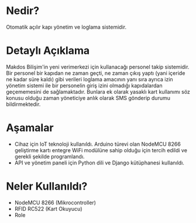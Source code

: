 # Nedir?
Otomatik açılır kapı yönetim ve loglama sistemidir.

# Detaylı Açıklama
Makdos Bilişim'in yeni verimerkezi için kullanacağı personel takip sistemidir. Bir personel bir kapıdan ne zaman geçti, ne zaman çıkış yaptı (yani içeride ne kadar süre kaldı) gibi verileri loglama amacının yanı sıra ayrıca izin yönetim sistemi ile bir personelin giriş izini olmadığı kapıdalardan geçememesini de sağlamaktadır. Bunlara ek olarak yasaklı kart kullanımı söz konusu olduğu zaman yöneticiye anlık olarak SMS gönderip durumu bildirmektedir.

# Aşamalar
- Cihaz için IoT teknoloji kullanıldı. Arduino türevi olan NodeMCU 8266 geliştirme kartı entegre WiFi modülüne sahip olduğu için tercih edildi ve gerekli şekilde programlandı.
- API ve yönetim paneli için Python dili ve Django kütüphanesi kullanıldı.

# Neler Kullanıldı?
- NodeMCU 8266 (Mikrocontroller)
- RFID RC522 (Kart Okuyucu) 
- Role